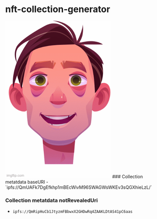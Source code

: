 # nft-collection-generator

<img src="./random.gif"/>
### Collection metatdata baseURI
  - `ipfs://QmUAFk7DgEfkhp1mBEcWivM96SWAGWsWKEv3sQGXhieLzL/`

### Collection metatdata notRevealedUri
  - `ipfs://QmRipHuCb1JtyzmFBbwxX2GHDwRq4ZAAKLDtAS41pC6aas`
